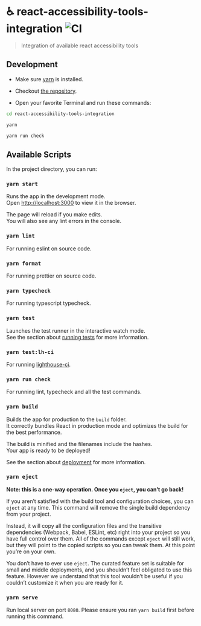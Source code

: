 # ♿ react-accessibility-tools-integration ![CI](https://github.com/pgmanutd/react-accessibility-tools-integration/workflows/CI/badge.svg)

> Integration of available react accessibility tools

## Development

- Make sure [yarn](https://yarnpkg.com) is installed.

- Checkout [the repository](https://github.com/pgmanutd/react-accessibility-tools-integration).

- Open your favorite Terminal and run these commands:

```bash
cd react-accessibility-tools-integration

yarn

yarn run check
```

## Available Scripts

In the project directory, you can run:

### `yarn start`

Runs the app in the development mode.<br>
Open [http://localhost:3000](http://localhost:3000) to view it in the browser.

The page will reload if you make edits.<br>
You will also see any lint errors in the console.

### `yarn lint`

For running eslint on source code.

### `yarn format`

For running prettier on source code.

### `yarn typecheck`

For running typescript typecheck.

### `yarn test`

Launches the test runner in the interactive watch mode.<br>
See the section about [running tests](https://facebook.github.io/create-react-app/docs/running-tests) for more information.

### `yarn test:lh-ci`

For running [lighthouse-ci](https://github.com/GoogleChrome/lighthouse-ci).

### `yarn run check`

For running lint, typecheck and all the test commands.

### `yarn build`

Builds the app for production to the `build` folder.<br>
It correctly bundles React in production mode and optimizes the build for the best performance.

The build is minified and the filenames include the hashes.<br>
Your app is ready to be deployed!

See the section about [deployment](https://facebook.github.io/create-react-app/docs/deployment) for more information.

### `yarn eject`

**Note: this is a one-way operation. Once you `eject`, you can’t go back!**

If you aren’t satisfied with the build tool and configuration choices, you can `eject` at any time. This command will remove the single build dependency from your project.

Instead, it will copy all the configuration files and the transitive dependencies (Webpack, Babel, ESLint, etc) right into your project so you have full control over them. All of the commands except `eject` will still work, but they will point to the copied scripts so you can tweak them. At this point you’re on your own.

You don’t have to ever use `eject`. The curated feature set is suitable for small and middle deployments, and you shouldn’t feel obligated to use this feature. However we understand that this tool wouldn’t be useful if you couldn’t customize it when you are ready for it.

### `yarn serve`

Run local server on port `8080`. Please ensure you ran `yarn build` first before running this command.
